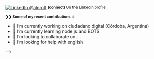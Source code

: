 <div>
     <p><a href="https://www.linkedin.com/in/alan-rotta-1778481b5/"><img alt="LinkedIn @alnrott" align="center" src="https://img.shields.io/badge/LINKEDIN-gray.svg?colorA=6A788D&colorB=6A788D&style=for-the-badge" /></a>&nbsp;<small><strong>(connect)</strong> On the LinkedIn profile </small></p>
</div>


<small><strong>❯❯ Some of my recent contributions ↓</strong></small>

- 🔭 I’m currently working on ciudadano digital (Córdoba, Argentina)
- 🌱 I’m currently learning node js and BOTS
- 👯 I’m looking to collaborate on ...
- 🤔 I’m looking for help with english

-->
